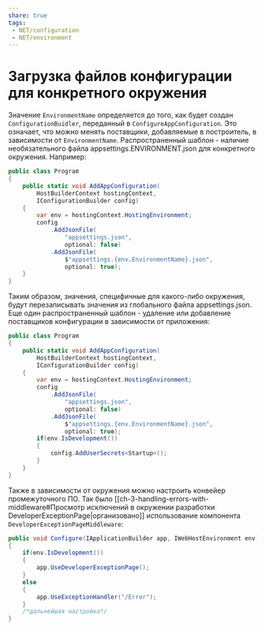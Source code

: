 ```yaml
---
share: true
tags:
 - NET/configuration
 - NET/environment
---
```

# Загрузка файлов конфигурации для конкретного окружения
Значение `EnvironmentName` определяется до того, как будет создан `ConfigurationBuidler`, переданный в `ConfigureAppConfiguration`. Это означает, что можно менять поставщики, добавляемые в построитель, в зависимости от `EnvironmentName`.
Распространенный шаблон - наличие необязательного файла appsettings.ENVIRONMENT.json для конкретного окружения. Например:
```csharp
public class Program
{
	public static void AddAppConfiguration(
		HostBuilderContext hostingContext,
		IConfigurationBuilder config)
	{
		var env = hostingContext.HostingEnvironment;
		config
			.AddJsonFile(
				"appsettings.json",
				optional: false)
			.AddJsonFile(
				$"appsettings.{env.EnvironmentName}.json",
				optional: true);
	}
}
```
Таким образом, значения, специфичные для какого-либо окружения, будут перезаписывать значения из глобального файла appsettings.json.
Еще один распространенный шаблон - удаление или добавление поставщиков конфигурации в зависимости от приложения:
```csharp
public class Program
{
	public static void AddAppConfiguration(
		HostBuilderContext hostingContext,
		IConfigurationBuilder config)
	{
		var env = hostingContext.HostingEnvironment;
		config
			.AddJsonFile(
				"appsettings.json",
				optional: false)
			.AddJsonFile(
				$"appsettings.{env.EnvironmentName}.json",
				optional: true);
		if(env.IsDevelopment())
		{
			config.AddUserSecrets<Startup>();
		}
	}
}
```

Также в зависимости от окружения можно настроить конвейер промежуточного ПО. Так было [[ch-3-handling-errors-with-middleware#Просмотр исключений в окружении разработки DeveloperExceptionPage|организовано]] использование компонента `DeveloperExceptionPageMiddleware`:
```csharp
public void Configure(IApplicationBuilder app, IWebHostEnvironment env)
{
	if(env.IsDevelopment())
	{
		app.UseDeveloperExceptionPage();
	}
	else
	{
		app.UseExceptionHandler("/Error");
	}
	/*дальнейшая настройка*/
}
```